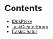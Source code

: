 

# Contents
- [IOpsProxy](IOpsProxy.sol/interface.IOpsProxy.md)
- [TaskCreatorErrors](ITaskCreator.sol/interface.TaskCreatorErrors.md)
- [ITaskCreator](ITaskCreator.sol/interface.ITaskCreator.md)
